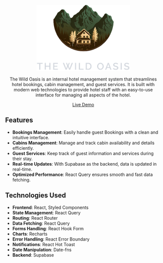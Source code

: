 <div align='center'>

![The Wild Oasis Screenshot](./public/logo-dark.png)

The Wild Oasis is an internal hotel management system that streamlines hotel bookings, cabin management, and guest services. It is built with modern web technologies to provide hotel staff with an easy-to-use interface for managing all aspects of the hotel.

[Live Demo](https://the-wild-oasis-mahmoud.vercel.app/)

</div>

## Features

- **Bookings Management**: Easily handle guest Bookings with a clean and intuitive interface.
- **Cabins Management**: Manage and track cabin availability and details efficiently.
- **Guest Services**: Keep track of guest information and services during their stay.
- **Real-time Updates**: With Supabase as the backend, data is updated in real-time.
- **Optimized Performance**: React Query ensures smooth and fast data fetching.

## Technologies Used

- **Frontend**: React, Styled Components
- **State Management**: React Query
- **Routing**: React Router
- **Data Fetching**: React Query
- **Forms Handling**: React Hook Form
- **Charts**: Recharts
- **Error Handling**: React Error Boundary
- **Notifications**: React Hot Toast
- **Date Manipulation**: Date-fns
- **Backend**: Supabase
